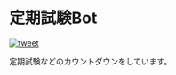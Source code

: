 # 定期試験Bot

[![tweet](https://github.com/yujixr/T2_exam/actions/workflows/tweet.yml/badge.svg)](https://github.com/yujixr/T2_exam/actions/workflows/tweet.yml)

定期試験などのカウントダウンをしています。
